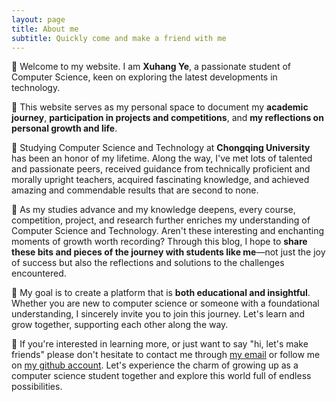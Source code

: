 ```yaml
---
layout: page
title: About me
subtitle: Quickly come and make a friend with me
---
```


🎉 Welcome to my website. I am **Xuhang Ye**, a passionate student of Computer Science, keen on exploring the latest developments in technology.

🌱 This website serves as my personal space to document my **academic journey**, **participation in projects and competitions**, and **my reflections on personal growth and life**.

🏫 Studying Computer Science and Technology at **Chongqing University** has been an honor of my lifetime. Along the way, I've met lots of talented and passionate peers, received guidance from technically proficient and morally upright teachers, acquired fascinating knowledge, and achieved amazing and commendable results that are second to none.

🛫 As my studies advance and my knowledge deepens, every course, competition, project, and research further enriches my understanding of Computer Science and Technology. Aren't these interesting and enchanting moments of growth worth recording? Through this blog, I hope to **share these bits and pieces of the journey with students like me**—not just the joy of success but also the reflections and solutions to the challenges encountered.

🎯 My goal is to create a platform that is **both educational and insightful**. Whether you are new to computer science or someone with a foundational understanding, I sincerely invite you to join this journey. Let's learn and grow together, supporting each other along the way.

💖 If you're interested in learning more, or just want to say "hi, let's make friends" please don't hesitate to contact me through [my email](mailto:609388896@qq.com) or follow me on [my github account](https://github.com/CQULeaf). Let's experience the charm of growing up as a computer science student together and explore this world full of endless possibilities.
